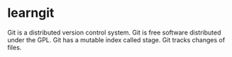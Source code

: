 # learngit
Git is a distributed version control system.
Git is free software distributed under the GPL.
Git has a mutable index called stage.
Git tracks changes of files.
